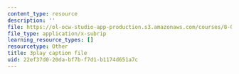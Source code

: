 ```yaml
---
content_type: resource
description: ''
file: https://ol-ocw-studio-app-production.s3.amazonaws.com/courses/8-01sc-classical-mechanics-fall-2016/22ef37d020dabf7bf7d1b1174d651a7c_CsHQ35j_1kY.srt
file_type: application/x-subrip
learning_resource_types: []
resourcetype: Other
title: 3play caption file
uid: 22ef37d0-20da-bf7b-f7d1-b1174d651a7c
---
```

